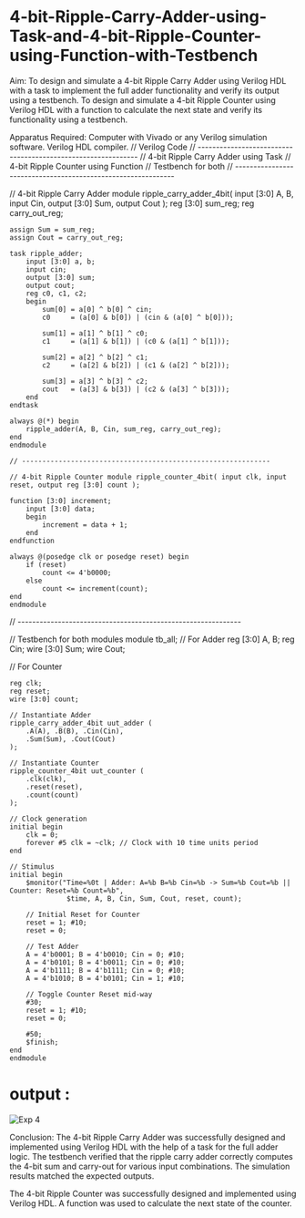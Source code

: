 # 4-bit-Ripple-Carry-Adder-using-Task-and-4-bit-Ripple-Counter-using-Function-with-Testbench
Aim:
To design and simulate a 4-bit Ripple Carry Adder using Verilog HDL with a task to implement the full adder functionality and verify its output using a testbench.
To design and simulate a 4-bit Ripple Counter using Verilog HDL with a function to calculate the next state and verify its functionality using a testbench.

Apparatus Required:
Computer with Vivado or any Verilog simulation software.
Verilog HDL compiler.
// Verilog Code // ------------------------------------------------------------- // 4-bit Ripple Carry Adder using Task // 4-bit Ripple Counter using Function // Testbench for both // -------------------------------------------------------------

// 4-bit Ripple Carry Adder module ripple_carry_adder_4bit( input [3:0] A, B, input Cin, output [3:0] Sum, output Cout ); reg [3:0] sum_reg; reg carry_out_reg;
```
assign Sum = sum_reg;
assign Cout = carry_out_reg;

task ripple_adder;
    input [3:0] a, b;
    input cin;
    output [3:0] sum;
    output cout;
    reg c0, c1, c2;
    begin
        sum[0] = a[0] ^ b[0] ^ cin;
        c0     = (a[0] & b[0]) | (cin & (a[0] ^ b[0]));

        sum[1] = a[1] ^ b[1] ^ c0;
        c1     = (a[1] & b[1]) | (c0 & (a[1] ^ b[1]));

        sum[2] = a[2] ^ b[2] ^ c1;
        c2     = (a[2] & b[2]) | (c1 & (a[2] ^ b[2]));

        sum[3] = a[3] ^ b[3] ^ c2;
        cout   = (a[3] & b[3]) | (c2 & (a[3] ^ b[3]));
    end
endtask

always @(*) begin
    ripple_adder(A, B, Cin, sum_reg, carry_out_reg);
end
endmodule

// -------------------------------------------------------------

// 4-bit Ripple Counter module ripple_counter_4bit( input clk, input reset, output reg [3:0] count );

function [3:0] increment;
    input [3:0] data;
    begin
        increment = data + 1;
    end
endfunction

always @(posedge clk or posedge reset) begin
    if (reset)
        count <= 4'b0000;
    else
        count <= increment(count);
end
endmodule
```

// -------------------------------------------------------------

// Testbench for both modules module tb_all; // For Adder reg [3:0] A, B; reg Cin; wire [3:0] Sum; wire Cout;

// For Counter
```
reg clk;
reg reset;
wire [3:0] count;

// Instantiate Adder
ripple_carry_adder_4bit uut_adder (
    .A(A), .B(B), .Cin(Cin),
    .Sum(Sum), .Cout(Cout)
);

// Instantiate Counter
ripple_counter_4bit uut_counter (
    .clk(clk),
    .reset(reset),
    .count(count)
);

// Clock generation
initial begin
    clk = 0;
    forever #5 clk = ~clk; // Clock with 10 time units period
end

// Stimulus
initial begin
    $monitor("Time=%0t | Adder: A=%b B=%b Cin=%b -> Sum=%b Cout=%b || Counter: Reset=%b Count=%b", 
              $time, A, B, Cin, Sum, Cout, reset, count);

    // Initial Reset for Counter
    reset = 1; #10;
    reset = 0; 

    // Test Adder
    A = 4'b0001; B = 4'b0010; Cin = 0; #10;
    A = 4'b0101; B = 4'b0011; Cin = 0; #10;
    A = 4'b1111; B = 4'b1111; Cin = 0; #10;
    A = 4'b1010; B = 4'b0101; Cin = 1; #10;

    // Toggle Counter Reset mid-way
    #30;
    reset = 1; #10;
    reset = 0;

    #50;
    $finish;
end
endmodule
```
# output : 
![Exp 4](https://github.com/user-attachments/assets/c4b72566-b8de-440f-b3d7-0ec15915c053)


Conclusion:
The 4-bit Ripple Carry Adder was successfully designed and implemented using Verilog HDL with the help of a task for the full adder logic. The testbench verified that the ripple carry adder correctly computes the 4-bit sum and carry-out for various input combinations. The simulation results matched the expected outputs.

The 4-bit Ripple Counter was successfully designed and implemented using Verilog HDL. A function was used to calculate the next state of the counter.


